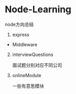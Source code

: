 # Node-Learning 

 node方向总结

1.  express

   - Middleware

2. interviewQuestions 

    面试题分别对应不同公司

3. onlineModule

   一些有意思模块